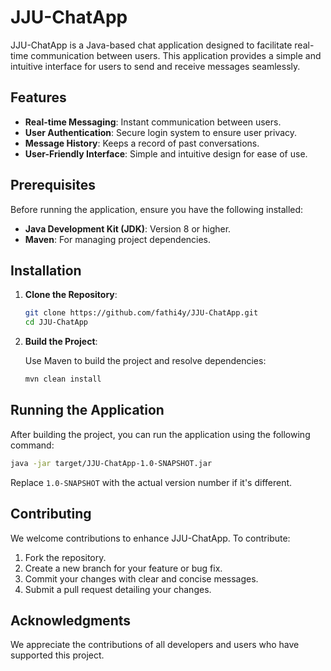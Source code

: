# JJU-ChatApp

JJU-ChatApp is a Java-based chat application designed to facilitate real-time communication between users. This application provides a simple and intuitive interface for users to send and receive messages seamlessly.

## Features

- **Real-time Messaging**: Instant communication between users.
- **User Authentication**: Secure login system to ensure user privacy.
- **Message History**: Keeps a record of past conversations.
- **User-Friendly Interface**: Simple and intuitive design for ease of use.

## Prerequisites

Before running the application, ensure you have the following installed:

- **Java Development Kit (JDK)**: Version 8 or higher.
- **Maven**: For managing project dependencies.

## Installation

1. **Clone the Repository**:

   ```bash
   git clone https://github.com/fathi4y/JJU-ChatApp.git
   cd JJU-ChatApp
   ```

2. **Build the Project**:

   Use Maven to build the project and resolve dependencies:

   ```bash
   mvn clean install
   ```

## Running the Application

After building the project, you can run the application using the following command:

```bash
java -jar target/JJU-ChatApp-1.0-SNAPSHOT.jar
```

Replace `1.0-SNAPSHOT` with the actual version number if it's different.




## Contributing

We welcome contributions to enhance JJU-ChatApp. To contribute:

1. Fork the repository.
2. Create a new branch for your feature or bug fix.
3. Commit your changes with clear and concise messages.
4. Submit a pull request detailing your changes.



## Acknowledgments

We appreciate the contributions of all developers and users who have supported this project.

